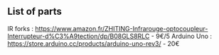 ## List of parts
IR forks : https://www.amazon.fr/ZHITING-Infrarouge-optocoupleur-Interrupteur-d%C3%A9tection/dp/B08GLS8RLC - 9€/5
Arduino Uno : https://store.arduino.cc/products/arduino-uno-rev3/ - 20€

